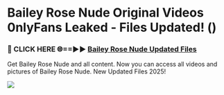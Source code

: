 # Bailey Rose Nude Original Videos 0nlyFans Leaked - Files Updated! ()

<h3>🔴 CLICK HERE 🌐==►► <a href="https://tinyurl.com/2p9ay9w9" rel="nofollow">Bailey Rose Nude Updated Files</a></h3>

Get Bailey Rose Nude and all content. Now you can access all videos and pictures of Bailey Rose Nude. New Updated Files 2025!

[![](https://i.imgur.com/KQgVmj3.gif)](https://tinyurl.com/2p9ay9w9)
